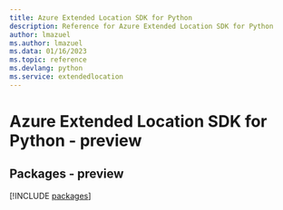 ```yaml
---
title: Azure Extended Location SDK for Python
description: Reference for Azure Extended Location SDK for Python
author: lmazuel
ms.author: lmazuel
ms.data: 01/16/2023
ms.topic: reference
ms.devlang: python
ms.service: extendedlocation
---
```

# Azure Extended Location SDK for Python - preview
## Packages - preview
[!INCLUDE [packages](extended-location-index.md)]